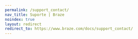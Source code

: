 ```yaml
---
permalink: /support_contact/
nav_title: Suporte | Braze
noindex: true
layout: redirect
redirect_to: https://www.braze.com/docs/support_contact/
---
```


<!--
This redirect page exists only to funnel users to the English version of the support contact page.
-->